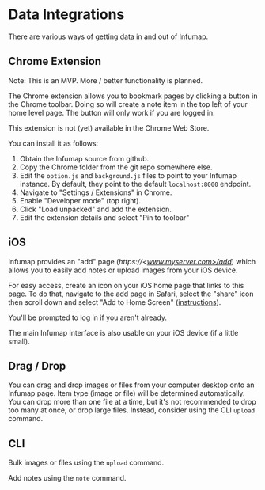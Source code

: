 # Data Integrations

There are various ways of getting data in and out of Infumap.

## Chrome Extension

Note: This is an MVP. More / better functionality is planned.

The Chrome extension allows you to bookmark pages by clicking a button in the Chrome toolbar. Doing so will create a note item in the top left of your home level page. The button will only work if you are logged in.

This extension is not (yet) available in the Chrome Web Store.

You can install it as follows:
1. Obtain the Infumap source from github.
2. Copy the Chrome folder from the git repo somewhere else.
3. Edit the `option.js` and `background.js` files to point to your Infumap instance. By default, they point to the default `localhost:8000` endpoint.
4. Navigate to "Settings / Extensions" in Chrome.
5. Enable "Developer mode" (top right).
6. Click "Load unpacked" and add the extension.
7. Edit the extension details and select "Pin to toolbar"


## iOS

Infumap provides an "add" page (*https://<www.myserver.com>/add*) which allows you to easily add notes or upload images from your iOS device.

For easy access, create an icon on your iOS home page that links to this page. To do that, navigate to the add page in Safari, select the "share" icon then scroll down and select "Add to Home Screen" ([instructions](https://www.youtube.com/watch?v=BOQfN3QA_wU)).


You'll be prompted to log in if you aren't already.

The main Infumap interface is also usable on your iOS device (if a little small).


## Drag / Drop

You can drag and drop images or files from your computer desktop onto an Infumap page. Item type (image or file) will be determined automatically. You can drop more than one file at a time, but it's not recommended to drop too many at once, or drop large files. Instead, consider using the CLI `upload` command.


## CLI

Bulk images or files using the `upload` command.

Add notes using the `note` command.